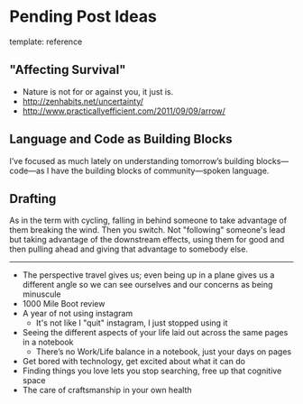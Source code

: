 Pending Post Ideas
=========
template: reference

## "Affecting Survival"

  * Nature is not for or against you, it just is.
  * http://zenhabits.net/uncertainty/
  * http://www.practicallyefficient.com/2011/09/09/arrow/

## Language and Code as Building Blocks

I’ve focused as much lately on understanding tomorrow’s building blocks—code—as I have the building blocks of community—spoken language.

## Drafting

As in the term with cycling, falling in behind someone to take advantage of them breaking the wind. Then you switch. Not "following" someone's lead but taking advantage of the downstream effects, using them for good and then pulling ahead and giving that advantage to somebody else.


***

* The perspective travel gives us; even being up in a plane gives us a different angle so we can see ourselves and our concerns as being minuscule
* 1000 Mile Boot review
* A year of not using instagram
  * It's not like I "quit" instagram, I just stopped using it
* Seeing the different aspects of your life laid out across the same pages in a notebook
  * There’s no Work/Life balance in a notebook, just your days on pages
* Get bored with technology, get excited about what it can do
* Finding things you love lets you stop searching, free up that cognitive space
* The care of craftsmanship in your own health